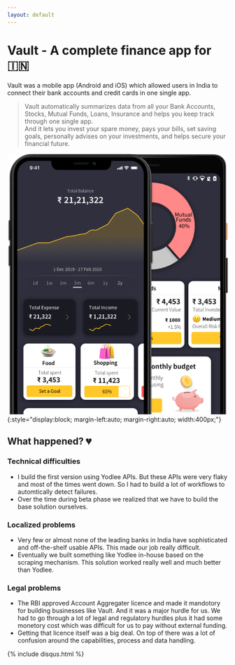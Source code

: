 ```yaml
---
layout: default
---
```


# Vault - A complete finance app for 🇮🇳
  
Vault was a mobile app (Android and iOS) which allowed users in India to connect their bank accounts and credit cards in one single app.

> Vault automatically summarizes data from all your Bank Accounts, Stocks, Mutual Funds, Loans, Insurance and helps you keep track through one single app.<br/>And it lets you invest your spare money, pays your bills, set saving goals, personally advises on your investments, and helps secure your financial future.

![Vault](/public/images/vault-screen.png){:style="display:block; margin-left:auto; margin-right:auto; width:400px;"}

## What happened? 💔

### Technical difficulties

- I build the first version using Yodlee APIs. But these APIs were very flaky and most of the times went down. So I had to build a lot of workflows to automtically detect failures.
- Over the time during beta phase we realized that we have to build the base solution ourselves.

### Localized problems

- Very few or almost none of the leading banks in India have sophisticated and off-the-shelf usable APIs. This made our job really difficult.
- Eventually we built something like Yodlee in-house based on the scraping mechanism. This solution worked really well and much better than Yodlee.

### Legal problems

- The RBI approved Account Aggregater licence and made it mandotory for building businesses like Vault. And it was a major hurdle for us. We had to go through a lot of legal and regulatory hurdles plus it had some monetory cost which was difficult for us to pay without external funding.
- Getting that licence itself was a big deal. On top of there was a lot of confusion around the capabilities, process and data handling.

{% include disqus.html %}
